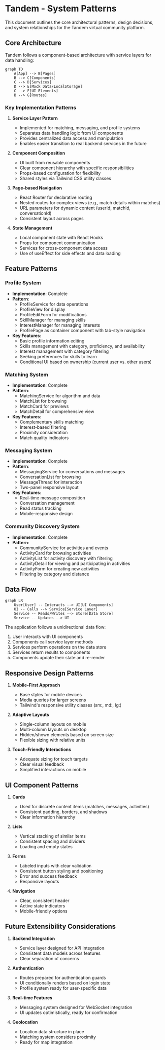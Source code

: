 # Tandem - System Patterns

This document outlines the core architectural patterns, design decisions, and system relationships for the Tandem virtual community platform.

## Core Architecture

Tandem follows a component-based architecture with service layers for data handling:

```mermaid
graph TD
    A[App] --> B[Pages]
    B --> C[Components]
    C --> D[Services]
    D --> E[Mock Data/LocalStorage]
    C --> F[UI Elements]
    B --> G[Routes]
```

### Key Implementation Patterns

1. **Service Layer Pattern**
   - Implemented for matching, messaging, and profile systems
   - Separates data handling logic from UI components
   - Provides centralized data access and manipulation
   - Enables easier transition to real backend services in the future

2. **Component Composition**
   - UI built from reusable components
   - Clear component hierarchy with specific responsibilities
   - Props-based configuration for flexibility
   - Shared styles via Tailwind CSS utility classes

3. **Page-based Navigation**
   - React Router for declarative routing
   - Nested routes for complex views (e.g., match details within matches)
   - URL parameters for dynamic content (userId, matchId, conversationId)
   - Consistent layout across pages

4. **State Management**
   - Local component state with React Hooks
   - Props for component communication
   - Services for cross-component data access
   - Use of useEffect for side effects and data loading

## Feature Patterns

### Profile System
- **Implementation**: Complete
- **Pattern**: 
  - ProfileService for data operations
  - ProfileView for display
  - ProfileEditForm for modifications
  - SkillManager for managing skills
  - InterestManager for managing interests
  - ProfilePage as container component with tab-style navigation
- **Key Features**:
  - Basic profile information editing
  - Skills management with category, proficiency, and availability
  - Interest management with category filtering
  - Seeking preferences for skills to learn
  - Conditional UI based on ownership (current user vs. other users)

### Matching System
- **Implementation**: Complete
- **Pattern**:
  - MatchingService for algorithm and data
  - MatchList for browsing
  - MatchCard for previews
  - MatchDetail for comprehensive view
- **Key Features**:
  - Complementary skills matching
  - Interest-based filtering
  - Proximity consideration
  - Match quality indicators

### Messaging System
- **Implementation**: Complete
- **Pattern**:
  - MessagingService for conversations and messages
  - ConversationList for browsing
  - MessageThread for interaction
  - Two-panel responsive layout
- **Key Features**:
  - Real-time message composition
  - Conversation management
  - Read status tracking
  - Mobile-responsive design

### Community Discovery System
- **Implementation**: Complete
- **Pattern**:
  - CommunityService for activities and events
  - ActivityCard for browsing activities
  - ActivityList for activity discovery with filtering
  - ActivityDetail for viewing and participating in activities
  - ActivityForm for creating new activities
  - Filtering by category and distance

## Data Flow

```mermaid
graph LR
    User[User] -- Interacts --> UI[UI Components]
    UI -- Calls --> Service[Service Layer]
    Service -- Reads/Writes --> Store[Data Store]
    Service -- Updates --> UI
```

The application follows a unidirectional data flow:
1. User interacts with UI components
2. Components call service layer methods
3. Services perform operations on the data store
4. Services return results to components
5. Components update their state and re-render

## Responsive Design Patterns

1. **Mobile-First Approach**
   - Base styles for mobile devices
   - Media queries for larger screens
   - Tailwind's responsive utility classes (sm:, md:, lg:)

2. **Adaptive Layouts**
   - Single-column layouts on mobile
   - Multi-column layouts on desktop
   - Hidden/shown elements based on screen size
   - Flexible sizing with relative units

3. **Touch-Friendly Interactions**
   - Adequate sizing for touch targets
   - Clear visual feedback
   - Simplified interactions on mobile

## UI Component Patterns

1. **Cards**
   - Used for discrete content items (matches, messages, activities)
   - Consistent padding, borders, and shadows
   - Clear information hierarchy

2. **Lists**
   - Vertical stacking of similar items
   - Consistent spacing and dividers
   - Loading and empty states

3. **Forms**
   - Labeled inputs with clear validation
   - Consistent button styling and positioning
   - Error and success feedback
   - Responsive layouts

4. **Navigation**
   - Clear, consistent header
   - Active state indicators
   - Mobile-friendly options

## Future Extensibility Considerations

1. **Backend Integration**
   - Service layer designed for API integration
   - Consistent data models across features
   - Clear separation of concerns

2. **Authentication**
   - Routes prepared for authentication guards
   - UI conditionally renders based on login state
   - Profile system ready for user-specific data

3. **Real-time Features**
   - Messaging system designed for WebSocket integration
   - UI updates optimistically, ready for confirmation

4. **Geolocation**
   - Location data structure in place
   - Matching system considers proximity
   - Ready for map integration
